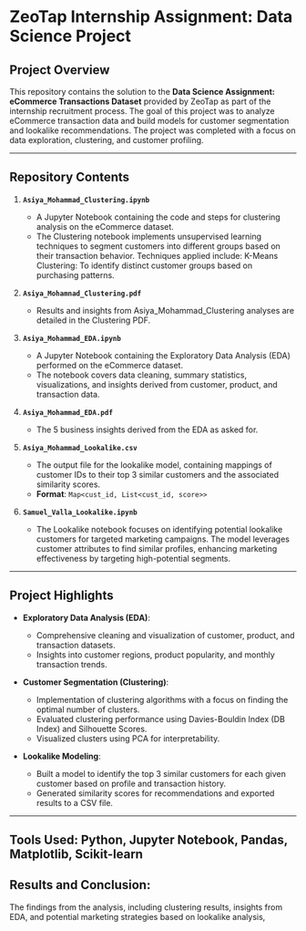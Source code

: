 # ZeoTap Internship Assignment: Data Science Project   

## Project Overview  
This repository contains the solution to the **Data Science Assignment: eCommerce Transactions Dataset** provided by ZeoTap as part of the internship recruitment process. The goal of this project was to analyze eCommerce transaction data and build models for customer segmentation and lookalike recommendations. The project was completed with a focus on data exploration, clustering, and customer profiling.

---

## Repository Contents  
1. **`Asiya_Mohammad_Clustering.ipynb`**  
   - A Jupyter Notebook containing the code and steps for clustering analysis on the eCommerce dataset.  
   - The Clustering notebook implements unsupervised learning techniques to segment customers into different groups based on their transaction behavior. Techniques applied include:
    K-Means Clustering: To identify distinct customer groups based on purchasing patterns.
2. **`Asiya_Mohamnad_Clustering.pdf`**  
   - Results and insights from Asiya_Mohammad_Clustering analyses are detailed in the Clustering PDF.
3. **`Asiya_Mohammad_EDA.ipynb`**  
   - A Jupyter Notebook containing the Exploratory Data Analysis (EDA) performed on the eCommerce dataset.  
   - The notebook covers data cleaning, summary statistics, visualizations, and insights derived from customer, product, and transaction data.

4. **`Asiya_Mohammad_EDA.pdf`**  
   - The 5 business insights derived from the EDA as asked for.  

5. **`Asiya_Mohammad_Lookalike.csv`**  
   - The output file for the lookalike model, containing mappings of customer IDs to their top 3 similar customers and the associated similarity scores.  
   - **Format**: `Map<cust_id, List<cust_id, score>>`  

6. **`Samuel_Valla_Lookalike.ipynb`**  
   - The Lookalike notebook focuses on identifying potential lookalike customers for targeted marketing campaigns. The model leverages customer attributes to find similar profiles, enhancing marketing effectiveness by targeting high-potential segments.

---

## Project Highlights  
- **Exploratory Data Analysis (EDA)**:  
   - Comprehensive cleaning and visualization of customer, product, and transaction datasets.  
   - Insights into customer regions, product popularity, and monthly transaction trends.  

- **Customer Segmentation (Clustering)**:  
   - Implementation of clustering algorithms with a focus on finding the optimal number of clusters.  
   - Evaluated clustering performance using Davies-Bouldin Index (DB Index) and Silhouette Scores.  
   - Visualized clusters using PCA for interpretability.  

- **Lookalike Modeling**:  
   - Built a model to identify the top 3 similar customers for each given customer based on profile and transaction history.  
   - Generated similarity scores for recommendations and exported results to a CSV file.  

---
Tools Used: Python, Jupyter Notebook, Pandas, Matplotlib, Scikit-learn
---
## Results and Conclusion:

The findings from the analysis, including clustering results, insights from EDA, and potential marketing strategies based on lookalike analysis,
